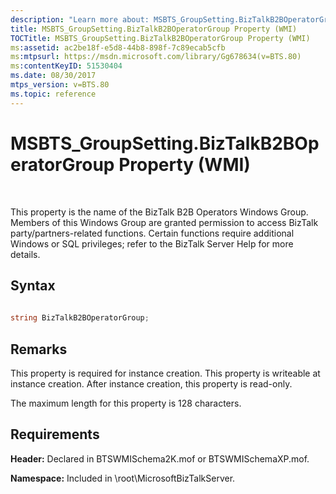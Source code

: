 ```yaml
---
description: "Learn more about: MSBTS_GroupSetting.BizTalkB2BOperatorGroup Property (WMI)"
title: MSBTS_GroupSetting.BizTalkB2BOperatorGroup Property (WMI)
TOCTitle: MSBTS_GroupSetting.BizTalkB2BOperatorGroup Property (WMI)
ms:assetid: ac2be18f-e5d8-44b8-898f-7c89ecab5cfb
ms:mtpsurl: https://msdn.microsoft.com/library/Gg678634(v=BTS.80)
ms:contentKeyID: 51530404
ms.date: 08/30/2017
mtps_version: v=BTS.80
ms.topic: reference
---
```


# MSBTS\_GroupSetting.BizTalkB2BOperatorGroup Property (WMI)

 

This property is the name of the BizTalk B2B Operators Windows Group. Members of this Windows Group are granted permission to access BizTalk party/partners-related functions. Certain functions require additional Windows or SQL privileges; refer to the BizTalk Server Help for more details.

## Syntax

```C#
  
string BizTalkB2BOperatorGroup;  
```

## Remarks

This property is required for instance creation. This property is writeable at instance creation. After instance creation, this property is read-only.

The maximum length for this property is 128 characters.

## Requirements

**Header:** Declared in BTSWMISchema2K.mof or BTSWMISchemaXP.mof.

**Namespace:** Included in \\root\\MicrosoftBizTalkServer.

